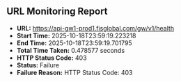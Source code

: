 ## URL Monitoring Report

- **URL:** https://api-gw1-prod1.fisglobal.com/gw/v1/health
- **Start Time:** 2025-10-18T23:59:19.223218
- **End Time:** 2025-10-18T23:59:19.701795
- **Total Time Taken:** 0.478577 seconds
- **HTTP Status Code:** 403
- **Status:** Failure
- **Failure Reason:** HTTP Status Code: 403
